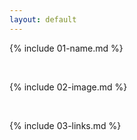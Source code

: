 ```yaml
---
layout: default
---
```

{% include 01-name.md %}

<br>

{% include 02-image.md %}

<br>

{% include 03-links.md %}

